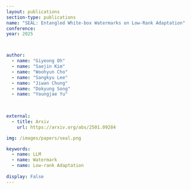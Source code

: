 ```yaml
---
layout: publications
section-type: publications
name: "SEAL: Entangled White-box Watermarks on Low-Rank Adaptation"
conference:  
year: 2025



author:
  - name: "Giyeong Oh"
  - name: "Saejin Kim"
  - name: "Woohyun Cho"
  - name: "Sangkyu Lee"
  - name: "Jiwan Chung"
  - name: "Dokyung Song"
  - name: "Youngjae Yu"

  
  
external:
  - title: Arxiv
    url: https://arxiv.org/abs/2501.09284

img: /images/papers/seal.png

keywords:
  - name: LLM
  - name: Watermark
  - name: Low-rank Adaptation
  
display: False
---
```

